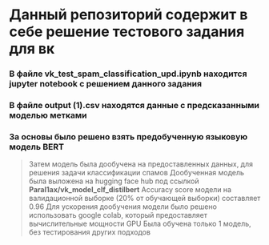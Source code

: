 # Данный репозиторий содержит в себе решение тестового задания для вк

### В файле vk_test_spam_classification_upd.ipynb находится jupyter notebook с решением данного задания

### В файле output (1).csv находятся данные с предсказанными моделью метками

### За основы было решено взять предобученную языковую модель BERT 
> Затем модель была дообучена на предоставленных данных, для решения задачи классификации спамов
> Дообученная модель была выложена на hugging face hub под ссылкой **Paral1ax/vk_model_clf_distilbert**
> Accuracy score модели на валидационной выборке (20% от обучающей выборки) составляет 0.96
> Для ускорения дообучения модели было решено использовать google colab, который предоставляет вычислительные мощности GPU
> Была обучена только 1 модель, без тестирования других подходов
